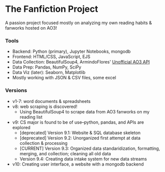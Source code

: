 # The Fanfiction Project 
A passion project focused mostly on analyzing my own reading habits & fanworks hosted on AO3!

### Tools
- Backend: Python (primary), Jupyter Notebooks, mongodb
- Frontend: HTML/CSS, JavaScript, EJS
- Data Collection: BeautifulSoup4, ArmindoFlores' [Unofficial AO3 API](https://github.com/ArmindoFlores/ao3_api)
- Data Prep: Pandas, NumPy, SciPy
- Data Viz (later): Seaborn, Matplotlib
- Mostly working with JSON & CSV files, some excel


### Versions
- v1-7: word documents & spreadsheets
- v8: web scraping is discovered!
  - Using BeautifulSoup4 to scrape data from AO3 fanworks on my reading list 
- v9: CS major is found to be of use–python, pandas, and APIs are explored
  - [deprecated] Version 9.1: Website & SQL database skeleton 
  - [deprecated] Version 9.2: Unorganized first attempt at data collection & processing
  - [CURRENT] Version 9.3: Organized data standaridization, formatting, merging, and collection; cleaning all old data
  - Version 9.4: Creating data intake system for new data streams
- v10: Creating user interface, a website with a mongodb backend
